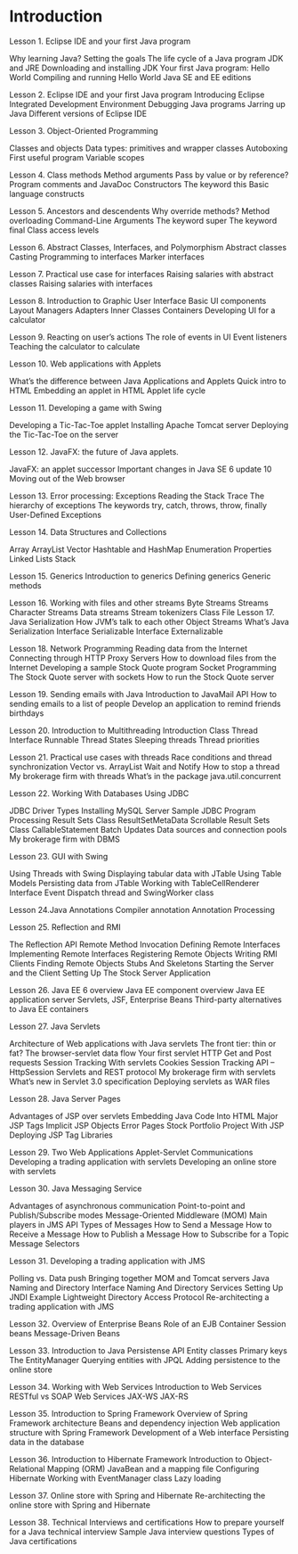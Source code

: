 # Introduction #

Lesson 1. Eclipse IDE and your first Java program

Why learning Java?
Setting the goals
The life cycle of a Java program
JDK and JRE
Downloading and installing JDK
Your first Java program: Hello World
Compiling and running Hello World
Java SE and EE editions


Lesson 2. Eclipse IDE and your first Java program
Introducing Eclipse Integrated Development Environment
Debugging Java programs
Jarring up Java
Different versions of Eclipse IDE

Lesson 3. Object-Oriented Programming

Classes and objects
Data types:  primitives and wrapper classes
Autoboxing
First useful program
Variable scopes


Lesson 4. Class methods
Method arguments
Pass by value or by reference?
Program comments and JavaDoc
Constructors
The keyword this
Basic language constructs

Lesson 5. Ancestors and descendents
Why override methods?
Method overloading
Command-Line Arguments
The keyword super
The keyword final
Class access levels

Lesson 6. Abstract Classes, Interfaces, and Polymorphism
Abstract classes
Casting
Programming to interfaces
Marker interfaces

Lesson 7. Practical use case for interfaces
Raising salaries with abstract classes
Raising salaries with interfaces

Lesson 8.  Introduction to Graphic User Interface
Basic UI components
Layout Managers
Adapters
Inner Classes
Containers
Developing UI for a calculator

Lesson 9. Reacting on user’s actions
The role of events in UI
Event listeners
Teaching the calculator to calculate


Lesson 10. Web applications with Applets

What’s the difference between Java Applications and Applets
Quick intro to HTML
Embedding an applet in HTML
Applet life cycle

Lesson 11. Developing a game with Swing

Developing a Tic-Tac-Toe applet
Installing Apache Tomcat server
Deploying the Tic-Tac-Toe on the server


Lesson 12. JavaFX: the future of Java applets.

JavaFX: an applet successor
Important changes in Java SE 6 update 10
Moving out of the Web browser

Lesson 13. Error processing: Exceptions
Reading the Stack Trace
The hierarchy	of exceptions
The keywords try, catch, throws, throw, finally
User-Defined Exceptions

Lesson 14. Data Structures and Collections

Array
ArrayList
Vector
Hashtable and HashMap
Enumeration
Properties
Linked Lists
Stack

Lesson 15. Generics
Introduction to generics
Defining generics
Generic methods

Lesson 16. Working with files and other streams
Byte Streams
Streams
Character Streams
Data streams
Stream tokenizers
Class File
Lesson 17. Java Serialization
How JVM’s talk to each other
Object Streams
What’s Java Serialization
Interface Serializable
Interface Externalizable

Lesson 18. Network Programming
Reading data from the Internet
Connecting through HTTP Proxy Servers
How to download files from the Internet
Developing a sample Stock Quote program
Socket Programming
The Stock Quote server with sockets
How to run the Stock Quote server

Lesson 19. Sending emails with Java
Introduction to JavaMail API
How to sending emails to a list of people
Develop an application to remind friends birthdays

Lesson 20. Introduction to Multithreading
Introduction
Class Thread
Interface Runnable
Thread States
Sleeping threads
Thread priorities

Lesson 21. Practical use cases with threads
Race conditions and thread synchronization
Vector vs. ArrayList
Wait and Notify
How to stop a thread
My brokerage firm with threads
What’s in the package java.util.concurrent

Lesson 22. Working With Databases Using JDBC

JDBC Driver Types
Installing MySQL Server
Sample JDBC Program
Processing Result Sets
Class ResultSetMetaData
Scrollable Result Sets
Class CallableStatement
Batch Updates
Data sources and connection pools
My brokerage firm with DBMS

Lesson 23. GUI with Swing

Using Threads with Swing
Displaying tabular data with  JTable
Using Table Models
Persisting data from JTable
Working with TableCellRenderer Interface
Event Dispatch thread and SwingWorker class

Lesson 24.Java Annotations
Compiler annotation
Annotation Processing


Lesson 25. Reflection and RMI

The Reflection API
Remote Method Invocation
Defining Remote Interfaces
Implementing Remote Interfaces
Registering Remote Objects
Writing RMI Clients
Finding Remote Objects
Stubs And Skeletons
Starting the Server and the Client
Setting Up The Stock Server Application

Lesson 26. Java EE 6 overview
Java EE component overview
Java EE application server
Servlets, JSF, Enterprise Beans
Third-party alternatives to Java EE containers

Lesson 27. Java Servlets

Architecture of Web applications with Java servlets
The front tier: thin or fat?
The browser-servlet data flow
Your first servlet
HTTP Get and  Post requests
Session Tracking With servlets
Cookies
Session Tracking API – HttpSession
Servlets and REST protocol
My brokerage firm with servlets
What’s new in Servlet 3.0 specification
Deploying servlets as WAR files

Lesson 28. Java Server Pages

Advantages of  JSP over servlets
Embedding Java Code Into HTML
Major JSP Tags
Implicit JSP Objects
Error Pages
Stock Portfolio Project With JSP
Deploying JSP
Tag Libraries

Lesson 29. Two Web Applications
Applet-Servlet Communications
Developing a trading application with servlets
Developing an online store with servlets

Lesson 30. Java Messaging Service

Advantages of asynchronous communication
Point-to-point and Publish/Subscribe modes
Message-Oriented Middleware (MOM)
Main players in JMS API
Types of Messages
How to Send a Message
How to Receive a Message
How to Publish a Message
How to Subscribe for a Topic
Message Selectors

Lesson 31. Developing a trading application with JMS

Polling vs. Data push
Bringing together MOM and Tomcat servers
Java Naming and Directory Interface
Naming And Directory Services
Setting Up JNDI  Example
Lightweight Directory Access Protocol
Re-architecting a trading application with JMS


Lesson 32. Overview of Enterprise Beans 				       Role of an EJB Container
Session beans
Message-Driven Beans

Lesson 33. Introduction to Java Persistense API
Entity classes
Primary keys
The EntityManager
Querying entities with JPQL
Adding persistence to the online store

Lesson 34.  Working with Web Services
Introduction to Web Services
RESTful vs SOAP Web Services
JAX-WS
JAX-RS

Lesson 35.  Introduction to Spring Framework
Overview of Spring Framework architecture
Beans and dependency injection
Web application structure with Spring Framework
Development of a Web interface
Persisting data in the database

Lesson 36.  Introduction to Hibernate Framework
Introduction to Object-Relational Mapping (ORM)
JavaBean and a mapping file
Configuring Hibernate
Working with EventManager class
Lazy loading

Lesson 37. Online store with Spring and Hibernate
Re-architecting the online store with Spring and Hibernate


Lesson 38. Technical Interviews and certifications
How to prepare yourself for a Java technical interview
Sample Java interview questions
Types of Java certifications